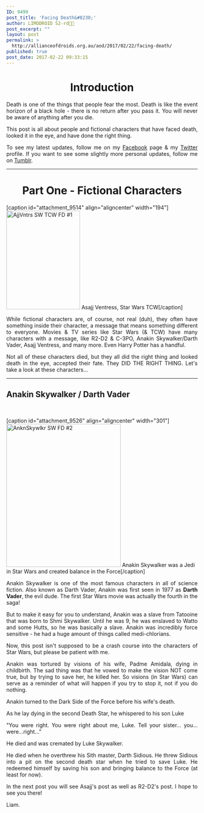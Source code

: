 ```yaml
---
ID: 9499
post_title: 'Facing Death&#8230;'
author: LIMODROID S2-rd🔭🔬
post_excerpt: ""
layout: post
permalink: >
  http://allianceofdroids.org.au/aod/2017/02/22/facing-death/
published: true
post_date: 2017-02-22 09:33:15
---
```

<h1 style="text-align: center;">Introduction</h1>
<p style="text-align: justify;">Death is one of the things that people fear the most. Death is like the event horizon of a black hole - there is no return after you pass it. You will never be aware of anything after you die.</p>
<p style="text-align: justify;">This post is all about people and fictional characters that have faced death, looked it in the eye, and have done the right thing.</p>
<p style="text-align: justify;">To see my latest updates, follow me on my <a href="https://fb.me/DroidsAllianceBlog">Facebook</a> page &amp; my <a href="https://twitter.com/Droidology_AoD">Twitter</a> profile. If you want to see some slightly more personal updates, follow me on <a href="https://droidology.tumblr.com">Tumblr</a>.</p>


<hr />

<h1 style="text-align: center;">Part One - Fictional Characters</h1>
[caption id="attachment_9514" align="aligncenter" width="194"]<img class=" size-full wp-image-9514 aligncenter" src="http://allianceofdroids.org.au/wp-content/uploads/2017/02/AjjVntrs-SW-TCW-FD-1.jpg" alt="AjjVntrs SW TCW FD #1" width="194" height="259" /> Asajj Ventress, Star Wars TCW[/caption]
<p style="text-align: justify;">While fictional characters are, of course, not real (duh), they often have something inside their character, a message that means something different to everyone. Movies &amp; TV series like Star Wars (&amp; TCW) have many characters with a message, like R2-D2 &amp; C-3PO, Anakin Skywalker/Darth Vader, Asajj Ventress, and many more. Even Harry Potter has a handful.</p>
<p style="text-align: justify;">Not all of these characters died, but they all did the right thing and looked death in the eye, accepted their fate. They DID THE RIGHT THING. Let's take a look at these characters...</p>


<hr />

<h2 style="text-align: justify;">Anakin Skywalker / Darth Vader</h2>
&nbsp;

[caption id="attachment_9526" align="aligncenter" width="301"]<img class="  wp-image-9526 aligncenter" src="http://allianceofdroids.org.au/wp-content/uploads/2017/02/AnknSkywlkr-SW-FD-2.jpg" alt="AnknSkywlkr SW FD #2" width="301" height="376" /> Anakin Skywalker was a Jedi in Star Wars and created balance in the Force[/caption]
<p style="text-align: justify;">Anakin Skywalker is one of the most famous characters in all of science fiction. Also known as Darth Vader, Anakin was first seen in 1977 as <strong>Darth Vader</strong>, the evil dude. The first Star Wars movie was actually the fourth in the saga!</p>
<p style="text-align: justify;">But to make it easy for you to understand, Anakin was a slave from Tatooine that was born to Shmi Skywalker. Until he was 9, he was enslaved to Watto and some Hutts, so he was basically a slave. Anakin was incredibly force sensitive - he had a huge amount of things called medi-chlorians.</p>
<p style="text-align: justify;">Now, this post isn't supposed to be a crash course into the characters of Star Wars, but please be patient with me.</p>
<p style="text-align: justify;">Anakin was tortured by visions of his wife, Padme Amidala, dying in childbirth. The sad thing was that he vowed to make the vision NOT come true, but by trying to save her, he killed her. So visions (in Star Wars) can serve as a reminder of what will happen if you try to stop it, not if you do nothing.</p>
<p style="text-align: justify;">Anakin turned to the Dark Side of the Force before his wife's death.</p>
<p style="text-align: justify;">As he lay dying in the second Death Star, he whispered to his son Luke</p>
<p style="text-align: justify;">"You were right. You were right about me, Luke. Tell your sister... you... were...right..."</p>
<p style="text-align: justify;">He died and was cremated by Luke Skywalker.</p>
<p style="text-align: justify;">He died when he overthrew his Sith master, Darth Sidious. He threw Sidious into a pit on the second death star when he tried to save Luke. He redeemed himself by saving his son and bringing balance to the Force (at least for now).</p>
<p style="text-align: justify;">In the next post you will see Asajj's post as well as R2-D2's post. I hope to see you there!</p>
<p style="text-align: justify;">Liam.</p>
&nbsp;